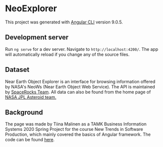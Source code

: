 # NeoExplorer

This project was generated with [Angular CLI](https://github.com/angular/angular-cli) version 9.0.5.

## Development server

Run `ng serve` for a dev server. Navigate to `http://localhost:4200/`. The app will automatically reload if you change any of the source files.

## Dataset

  Near Earth Object Explorer is an interface for browsing information offered by NASA's NeoWs (Near Earth Object Web Service). The API is maintained by <a href="https://github.com/SpaceRocks/">SpaceRocks Team</a>. All data can also be found from the home page of <a href="https://cneos.jpl.nasa.gov/">NASA JPL Asteroid team.</a>

## Background

The page was made by Tiina Malinen as a TAMK Business Information Systems 2020 Spring Project for the course New Trends in Software Production, which mainly covered the basics of Angular framework. The code can be found <a href="https://github.com/Malitsu/neo-explorer">here</a>.
